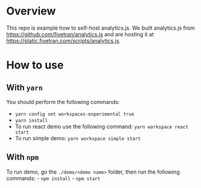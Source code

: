 # Overview

This repo is example how to self-host analytics.js. We built analytics.js from https://github.com/fivetran/analytics.js and are hosting it at https://static.fivetran.com/scripts/analytics.js.

# How to use

## With `yarn`

You should perform the following commands:
 - `yarn config set workspaces-experimental true`
 - `yarn install`
- To run react demo use the following command: `yarn workspace react start`
- To run simple demo: `yarn workspace simple start`

## With `npm`

To run demo, go the `./demo/<demo name>` folder, then run the following commands: 
    - `npm install`
    - `npm start`
